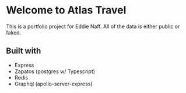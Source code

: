# Welcome to Atlas Travel

This is a portfolio project for Eddie Naff.  All of the data is either public or faked.

## Built with

- Express
- Zapatos (postgres w/ Typescript)
- Redis
- Graphql (apollo-server-express)